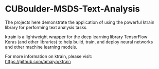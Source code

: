 # CUBoulder-MSDS-Text-Analysis

The projects here demonstrate the application of using the powerful ktrain library for performing text analysis tasks.

ktrain is a lightweight wrapper for the deep learning library TensorFlow Keras (and other libraries) to help build, train, and deploy neural networks and other machine learning models.

For more information on ktrain, please visit: https://github.com/amaiya/ktrain
